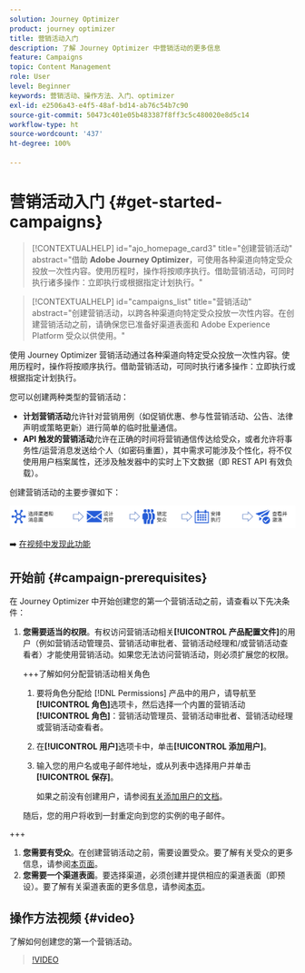 ```yaml
---
solution: Journey Optimizer
product: journey optimizer
title: 营销活动入门
description: 了解 Journey Optimizer 中营销活动的更多信息
feature: Campaigns
topic: Content Management
role: User
level: Beginner
keywords: 营销活动、操作方法、入门、optimizer
exl-id: e2506a43-e4f5-48af-bd14-ab76c54b7c90
source-git-commit: 50473c401e05b483387f8ff3c5c480020e8d5c14
workflow-type: ht
source-wordcount: '437'
ht-degree: 100%

---
```


# 营销活动入门 {#get-started-campaigns}

>[!CONTEXTUALHELP]
>id="ajo_homepage_card3"
>title="创建营销活动"
>abstract="借助 **Adobe Journey Optimizer**，可使用各种渠道向特定受众投放一次性内容。使用历程时，操作将按顺序执行。借助营销活动，可同时执行诸多操作：立即执行或根据指定计划执行。"


>[!CONTEXTUALHELP]
>id="campaigns_list"
>title="营销活动"
>abstract="创建营销活动，以跨各种渠道向特定受众投放一次性内容。在创建营销活动之前，请确保您已准备好渠道表面和 Adobe Experience Platform 受众以供使用。"

使用 Journey Optimizer 营销活动通过各种渠道向特定受众投放一次性内容。使用历程时，操作将按顺序执行。借助营销活动，可同时执行诸多操作：立即执行或根据指定计划执行。

您可以创建两种类型的营销活动：

* **计划营销活动**&#x200B;允许针对营销用例（如促销优惠、参与性营销活动、公告、法律声明或策略更新）进行简单的临时批量通信。
* **API 触发的营销活动**&#x200B;允许在正确的时间将营销通信传达给受众，或者允许将事务性/运营消息发送给个人（如密码重置），其中需求可能涉及个性化，将不仅使用用户档案属性，还涉及触发器中的实时上下文数据（即 REST API 有效负载）。

创建营销活动的主要步骤如下：

![](assets/create-campaign-process.png)

➡️ [在视频中发现此功能](#video)

## 开始前 {#campaign-prerequisites}

在 Journey Optimizer 中开始创建您的第一个营销活动之前，请查看以下先决条件：

1. **您需要适当的权限**。有权访问营销活动相关&#x200B;**[!UICONTROL 产品配置文件]**&#x200B;的用户（例如营销活动管理员、营销活动审批者、营销活动经理和/或营销活动查看者）才能使用营销活动。如果您无法访问营销活动，则必须扩展您的权限。

   +++了解如何分配营销活动相关角色

   1. 要将角色分配给 [!DNL Permissions] 产品中的用户，请导航至&#x200B;**[!UICONTROL 角色]**&#x200B;选项卡，然后选择一个内置的营销活动&#x200B;**[!UICONTROL 角色]**：营销活动管理员、营销活动审批者、营销活动经理或营销活动查看者。

   1. 在&#x200B;**[!UICONTROL 用户]**&#x200B;选项卡中，单击&#x200B;**[!UICONTROL 添加用户]**。

   1. 输入您的用户名或电子邮件地址，或从列表中选择用户并单击&#x200B;**[!UICONTROL 保存]**。

      如果之前没有创建用户，请参阅[有关添加用户的文档](https://experienceleague.adobe.com/zh-hans/docs/experience-platform/access-control/ui/users)。

   随后，您的用户将收到一封重定向到您的实例的电子邮件。

+++

1. **您需要有受众**。在创建营销活动之前，需要设置受众。要了解有关受众的更多信息，请参阅[本页面](../audience/about-audiences.md)。
1. **您需要一个渠道表面**。要选择渠道，必须创建并提供相应的渠道表面（即预设）。要了解有关渠道表面的更多信息，请参阅[本页](../configuration/channel-surfaces.md)。

## 操作方法视频 {#video}

了解如何创建您的第一个营销活动。

>[!VIDEO](https://video.tv.adobe.com/v/346680?quality=12)
